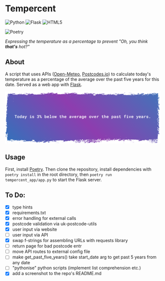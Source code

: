 # Tempercent
![Python](https://img.shields.io/badge/python-3670A0?style=for-the-badge&logo=python&logoColor=ffdd54) ![Flask](https://img.shields.io/badge/flask-%23000.svg?style=for-the-badge&logo=flask&logoColor=white) ![HTML5](https://img.shields.io/badge/html5-%23E34F26.svg?style=for-the-badge&logo=html5&logoColor=white)

![Poetry](https://img.shields.io/endpoint?url=https://python-poetry.org/badge/v0.json)

_Expressing the temperature as a percentage to prevent "Oh, you think **that's** hot?"_

## About

A script that uses APIs ([Open-Meteo](https://open-meteo.com), [Postcodes.io](https://postcodes.io/)) to calculate today's temperature as a percentage of the average over the past five years for this date. Served as a web app with [Flask](https://flask.palletsprojects.com/en/2.3.x/).

![screenshot of tempercent output for EH1 2NG](./tempercent_demo_v2.png)

## Usage

First, install [Poetry](https://python-poetry.org/). Then clone the repository, install dependencies with `poetry install` in the root directory, then `poetry run tempercent_app/app.py` to start the Flask server.

## To Do:

- [x] type hints
- [x] requirements.txt
- [x] error handling for external calls
- [x] postcode validation via uk-postcode-utils
- [x] user input via website
- [ ] user input via API
- [x] swap f-strings for assembling URLs with requests library
- [ ] return page for bad postcode entr
- [ ] move API routes to external config file
- [ ] make get_past_five_years() take start_date arg to get past 5 years from any date
- [ ] "pythonise" python scripts (implement list comprehension etc.)
- [x] add a screenshot to the repo's README.md
